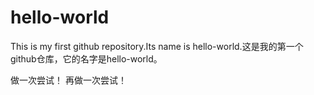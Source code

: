 # hello-world
This is my first github repository.Its name is hello-world.这是我的第一个github仓库，它的名字是hello-world。

做一次尝试！
再做一次尝试！
